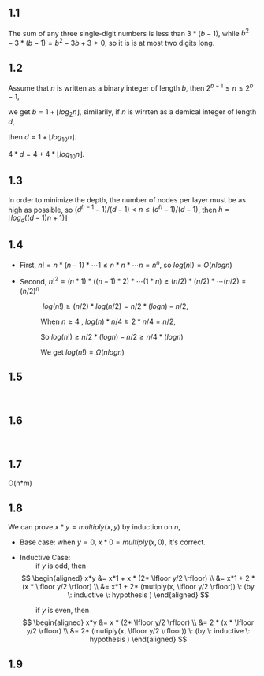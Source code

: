 ## 1.1
The sum of any three single-digit numbers is less than $3*(b-1)$, while $b^{2}-3*(b-1)=b^2 - 3b + 3 > 0$, so it is is at
most two digits long.

## 1.2
Assume that $n$ is written as a binary integer of length $b$, then $2^{b-1} \leq n \leq 2^{b}-1$, 

we get $b = 1 + \lfloor log_{2}n \rfloor$, similarily, if $n$ is wirrten as a demical integer of length $d$, 

then $d = 1 + \lfloor log_{10}n \rfloor$. 

$4*d = 4 + 4 * \lfloor log_{10}n \rfloor$. 

## 1.3
  In order to minimize the depth, the number of nodes per layer must be as high as possible, 
  so $(d^{h-1}-1)/(d-1) < n \leq (d^{h} -1)/(d-1)$, then
     $h = \lfloor log_{d}((d-1)n + 1) \rfloor$


## 1.4
 - First, $n! = n*(n-1)*\cdots1 \leq n*n*\cdots n = n^{n}$, so $log(n!) = O(nlogn)$

 - Second, $n!^{2} = (n*1)*((n-1)*2)*\cdots (1*n) \geq (n/2)*(n/2)*\cdots(n/2) = (n/2)^{n}$

   &emsp;&emsp;&emsp; $log(n!) \geq (n/2)*log(n/2) = n/2*(logn) - n/2$,  

   &emsp;&emsp;&emsp;When $n \geq 4$ , $log(n)*n/4 \geq 2*n/4 = n/2$,

   &emsp;&emsp;&emsp;So $log(n!) \geq n/2*(logn) - n/2 \geq n/4*(logn)$
         
   &emsp;&emsp;&emsp;We get $log(n!) = \Omega(nlogn)$ 

## 1.5
<br/>


## 1.6
<br/>


## 1.7
   O(n*m)


## 1.8
We can prove $x*y = multiply(x, y)$ by induction on $n$, 
  
- Base case: when $y = 0$,  $x * 0 = multiply(x, 0)$, it's correct.

- Inductive Case:  
 &emsp;&emsp; if $y$ is odd, then
  $$
   \begin{aligned}
   x*y &= x*1 + x * (2* \lfloor y/2 \rfloor)   \\
       &= x*1 + 2 * (x * \lfloor y/2 \rfloor)  \\
       &= x*1 + 2* (mutiply(x, \lfloor y/2 \rfloor)) \: (by \: inductive \: hypothesis ) 
   \end{aligned}
 $$

  &emsp;&emsp; if $y$ is even, then
  $$
   \begin{aligned}
   x*y &= x * (2* \lfloor y/2 \rfloor)   \\
       &= 2 * (x * \lfloor y/2 \rfloor)  \\
       &= 2* (mutiply(x, \lfloor y/2 \rfloor)) \: (by \: inductive \: hypothesis ) 
   \end{aligned}
 $$


 
## 1.9



